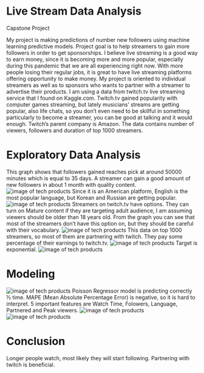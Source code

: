 # Live Stream Data Analysis
Capstone Project

My project is making predictions of number new followers using machine learning predictive models. Project goal is to help streamers to gain more followers in order to get sponsorships. I believe live streaming is a good way to earn money, since it is becoming more and more popular, especially during this pandemic that we are all experiencing right now. With more people losing their regular jobs, it is great to have live streaming platforms offering opportunity to make money. My project is oriented to individual streamers as well as to sponsors who wants to partner with a streamer to advertise their products. I am using a data from twitch.tv live streaming service that I found on Kaggle.com. Twitch.tv gained popularity with computer games streaming, but lately musicians’ streams are getting popular, also life chats, so you don’t even need to be skillful in something particularly to become a streamer, you can be good at talking and it would enough. Twitch’s parent company is Amazon. The data contains number of viewers, followers and duration of top 1000 streamers. 

# Exploratory Data Analysis
This graph shows that followers gained reaches pick at around 50000 minutes which is equal to 35 days. A streamer can gain a good amount of new followers in about 1 month with quality content.
![image of tech products](reports/figures/StreamTimevsFollowersgained.jpg)
Since it is an American platform, English is the most popular language, but Korean and Russian are getting popular. 
![image of tech products](reports/figures/Languages.jpg)
Streamers on twitch.tv have options. They can turn on Mature content if they are targeting adult audience, I am assuming viewers should be older than 18 years old. From the graph you can see that most of the streamers don’t have this option on, but they should be careful with their vocabulary. 
![image of tech products](reports/figures/Mature.jpg)
This data on top 1000 streamers, so most of them are partnering with twitch. They pay some percentage of their earnings to twitch.tv.
![image of tech products](reports/figures/Partnered.jpg)
Target is exponential.
![image of tech products](reports/figures/Target_Dist.jpg)

# Modeling 
![image of tech products](reports/figures/Models_performances.jpg)
Poisson Regressor model is predicting correctly ½ time. MAPE (Mean Absolute Percentage Error) is negative, so it is hard to interpret. 5 important features are Watch Time, Folowers, Language, Partnered and Peak viewers.
![image of tech products](reports/figures/PR_5_feature_importances.jpg)
![image of tech products](reports/figures/Poisson_Model_performances.jpg)

# Conclusion
Longer people watch, most likely they will start following.
Partnering with twitch is beneficial. 
